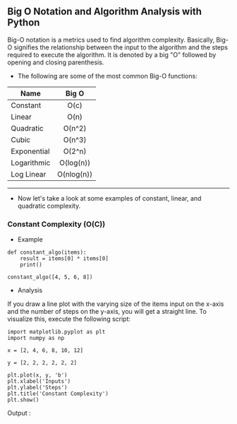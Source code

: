## Big O Notation and Algorithm Analysis with Python 

Big-O notation is a metrics used to find algorithm complexity. Basically, Big-O signifies the relationship between the input to the algorithm and the steps required to execute the algorithm. It is denoted by a big "O" followed by opening and closing parenthesis.

- The following are some of the most common Big-O functions:


| Name    | Big O|
|----------|:-------------:|
|Constant|	O(c)|
|Linear|	O(n)|
|Quadratic|	O(n^2)|
|Cubic|	O(n^3)|
|Exponential|O(2^n)|
|Logarithmic|O(log(n))
|Log Linear|O(nlog(n))

---

- Now  let's take a look at some examples of constant, linear, and quadratic complexity.

### Constant Complexity (O(C))

- Example 
```
def constant_algo(items):
    result = items[0] * items[0]
    print()

constant_algo([4, 5, 6, 8])
```
- Analysis 

If you draw a line plot with the varying size of the items input on the x-axis and the number of steps on the y-axis, you will get a straight line. To visualize this, execute the following script:

```
import matplotlib.pyplot as plt
import numpy as np

x = [2, 4, 6, 8, 10, 12]

y = [2, 2, 2, 2, 2, 2]

plt.plot(x, y, 'b')
plt.xlabel('Inputs')
plt.ylabel('Steps')
plt.title('Constant Complexity')
plt.show()
```

Output :

[](https://s3.amazonaws.com/stackabuse/medi/big-o-notation-and-algorithm-analysis-python-examples-1.png)